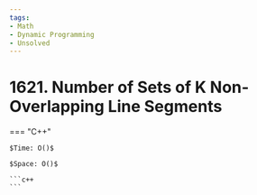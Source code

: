 ```yaml
---
tags:
- Math
- Dynamic Programming
- Unsolved
---
```



# 1621. Number of Sets of K Non-Overlapping Line Segments

=== "C++"

    $Time: O()$

    $Space: O()$

    ```c++
    ```